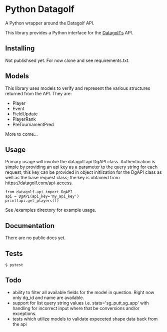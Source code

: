 # Python Datagolf

A Python wrapper around the Datagolf API.

This library provides a Python interface for the [Datagolf's](https://datagolf.com/) API.

##  Installing 
Not publishsed yet.
For now clone and see requirements.txt. 


## Models
This library uses models to verify and represent the various structures returned from the API. They are:
- Player
- Event
- FieldUpdate
- PlayerRank
- PreTournamentPred

More to come...

## Usage 
Primary usage will involve the datagolf.api DgAPI class. Authentication is simple by providing an api key as a parameter to the query string for each request; this key can be provided in object initlization for the DgAPI class as well as the base request class; the key is obtained from https://datagolf.com/api-access. 

```
from datagolf.api import DgAPI
api = DgAPI(api_key='my_api_key')
print(api.get_players())
```

See /examples directory for example usage. 

## Documentation 
There are no public docs yet. 

## Tests
```
$ pytest
``` 

## Todo 
- ability to filter all available fields for the model in question. Right now only dg_id and name are available. 
- support for list query string values i.e. stats='sg_putt,sg_app' with handling for incorrect input where that be conversions and/or exceptions.
- tests which utilize models to validate expeceted shape data back from the api 